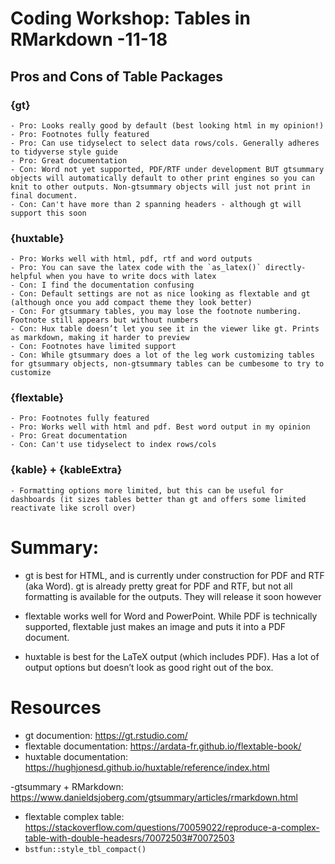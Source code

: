 
<!-- README.md is generated from README.Rmd. Please edit that file -->

# Coding Workshop: Tables in RMarkdown -11-18

## Pros and Cons of Table Packages

### {gt}

    - Pro: Looks really good by default (best looking html in my opinion!)
    - Pro: Footnotes fully featured
    - Pro: Can use tidyselect to select data rows/cols. Generally adheres to tidyverse style guide 
    - Pro: Great documentation 
    - Con: Word not yet supported, PDF/RTF under development BUT gtsummary objects will automatically default to other print engines so you can knit to other outputs. Non-gtsummary objects will just not print in final document. 
    - Con: Can't have more than 2 spanning headers - although gt will support this soon

### {huxtable}

    - Pro: Works well with html, pdf, rtf and word outputs
    - Pro: You can save the latex code with the `as_latex()` directly- helpful when you have to write docs with latex
    - Con: I find the documentation confusing
    - Con: Default settings are not as nice looking as flextable and gt (although once you add compact theme they look better)
    - Con: For gtsummary tables, you may lose the footnote numbering. Footnote still appears but without numbers
    - Con: Hux table doesn’t let you see it in the viewer like gt. Prints as markdown, making it harder to preview
    - Con: Footnotes have limited support
    - Con: While gtsummary does a lot of the leg work customizing tables for gtsummary objects, non-gtsummary tables can be cumbesome to try to customize 

### {flextable}

    - Pro: Footnotes fully featured
    - Pro: Works well with html and pdf. Best word output in my opinion
    - Pro: Great documentation 
    - Con: Can't use tidyselect to index rows/cols

### {kable} + {kableExtra}

    - Formatting options more limited, but this can be useful for dashboards (it sizes tables better than gt and offers some limited reactivate like scroll over)

# Summary:

-   gt is best for HTML, and is currently under construction for PDF and
    RTF (aka Word). gt is already pretty great for PDF and RTF, but not
    all formatting is available for the outputs. They will release it
    soon however

-   flextable works well for Word and PowerPoint. While PDF is
    technically supported, flextable just makes an image and puts it
    into a PDF document.

-   huxtable is best for the LaTeX output (which includes PDF). Has a
    lot of output options but doesn’t look as good right out of the box.

# Resources

-   gt documention: <https://gt.rstudio.com/>
-   flextable documentation:
    <https://ardata-fr.github.io/flextable-book/>
-   huxtable documentation:
    <https://hughjonesd.github.io/huxtable/reference/index.html>

-gtsummary + RMarkdown:
<https://www.danieldsjoberg.com/gtsummary/articles/rmarkdown.html>

-   flextable complex table:
    <https://stackoverflow.com/questions/70059022/reproduce-a-complex-table-with-double-headesrs/70072503#70072503>
-   `bstfun::style_tbl_compact()`
